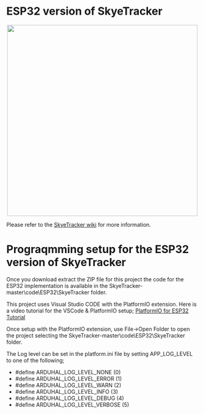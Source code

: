 # ESP32 version of SkyeTracker 

<p align="center">
<img src=https://github.com/ClassicDIY/SkyeTracker/blob/master/Pictures/ESP32-pinout-mapping.png width=500>
</p>

<p>
Please refer to the <a href="https://github.com/ClassicDIY/SkyeTracker/wiki">SkyeTracker wiki</a> for more information.
</p>

# Prograqmming setup for the ESP32 version of SkyeTracker
<p>
Once you download extract the ZIP file for this project
the code for the ESP32 implementation is available in the SkyeTracker-master\code\ESP32\SkyeTracker folder.
</p>

This project uses Visual Studio CODE with the PlatformIO extension.
Here is a video tutorial for the VSCode & PlatformIO setup;
[PlatformIO for ESP32 Tutorial](https://www.youtube.com/watch?v=0poh_2rBq7E)

Once setup with the PlatformIO extension, use File->Open Folder to open the project selecting the SkyeTracker-master\code\ESP32\SkyeTracker folder.

The Log level can be set in the platform.ini file by setting APP_LOG_LEVEL to one of the following;

* #define ARDUHAL_LOG_LEVEL_NONE       (0)
* #define ARDUHAL_LOG_LEVEL_ERROR      (1)
* #define ARDUHAL_LOG_LEVEL_WARN       (2)
* #define ARDUHAL_LOG_LEVEL_INFO       (3)
* #define ARDUHAL_LOG_LEVEL_DEBUG      (4)
* #define ARDUHAL_LOG_LEVEL_VERBOSE    (5)
